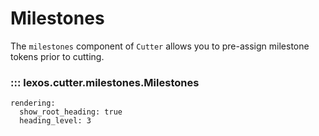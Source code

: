 # Milestones

The `milestones` component of `Cutter` allows you to pre-assign milestone tokens prior to cutting.

### ::: lexos.cutter.milestones.Milestones
    rendering:
      show_root_heading: true
      heading_level: 3
